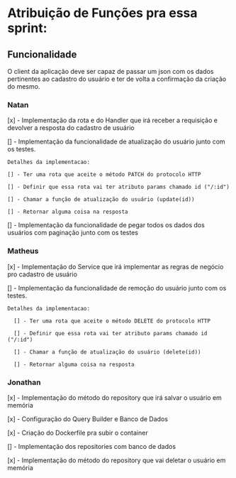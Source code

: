 # Atribuição de Funções pra essa sprint:

## Funcionalidade
  O client da aplicação deve ser capaz de passar um json com os dados pertinentes ao cadastro do usuário e ter de volta a confirmação da criação do mesmo.

### Natan
  [x] - Implementação da rota e do Handler que irá receber a requisição e devolver a resposta do cadastro de usuário

  [] - Implementação da funcionalidade de atualização do usuário junto com os testes.
    
    Detalhes da implementacao:
    
    [] - Ter uma rota que aceite o método PATCH do protocolo HTTP
    
    [] - Definir que essa rota vai ter atributo params chamado id ("/:id")

    [] - Chamar a função de atualização do usuário (update(id))
    
    [] - Retornar alguma coisa na resposta

  [] - Implementação da funcionalidade de pegar todos os dados dos usuários com paginação junto com os testes

### Matheus
  [x] - Implementação do Service que irá implementar as regras de negócio pro cadastro de usuário

  [] - Implementação da funcionalidade de remoção do usuário junto com os testes.
  
    Detalhes da implementacao:
      
      [] - Ter uma rota que aceite o método DELETE do protocolo HTTP
      
      [] - Definir que essa rota vai ter atributo params chamado id ("/:id")

      [] - Chamar a função de atualização do usuário (delete(id))
      
      [] - Retornar alguma coisa na resposta

### Jonathan
  [x] - Implementação do método do repository que irá salvar o usuário em memória
  
  [x] - Configuração do Query Builder e Banco de Dados

  [x] - Criação do Dockerfile pra subir o container

  [] - Implementação dos repositories com banco de dados

  [x] - Implementação do método do repository que vai deletar o usuário em memória


